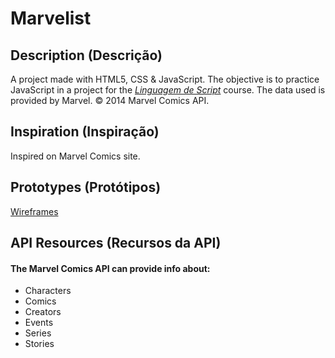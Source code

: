 # Marvelist
## Description (Descrição)
A project made with HTML5, CSS & JavaScript. The objective is to practice JavaScript in a project for the [*Linguagem de Script*](https://github.com/ifpb/ls) course.  The data used is provided by Marvel. © 2014 Marvel Comics API.
## Inspiration (Inspiração)
Inspired on Marvel Comics site.
## Prototypes (Protótipos)
[Wireframes](https://github.com/Henrifrade/Marvelist/tree/master/wireframe)
## API Resources (Recursos da API)
#### The Marvel Comics API can provide info about:
* Characters
* Comics
* Creators
* Events
* Series
* Stories